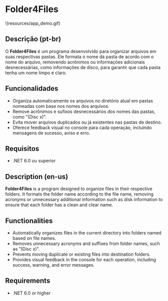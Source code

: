 # Folder4Files

!(resources/app_demo.gif)

## Descrição (pt-br)

O **Folder4Files** é um programa desenvolvido para organizar arquivos em suas respectivas pastas. Ele formata o nome da pasta de acordo com o nome do arquivo, removendo acrônimos ou informações adicionais desnecessárias, como informações de disco, para garantir que cada pasta tenha um nome limpo e claro.

## Funcionalidades

- Organiza automaticamente os arquivos no diretório atual em pastas nomeadas com base nos nomes dos arquivos.
- Remove acrônimos e sufixos desnecessários dos nomes das pastas, como "(Disc x)".
- Evita mover arquivos duplicados ou já existentes nas pastas de destino.
- Oferece feedback visual no console para cada operação, incluindo mensagens de sucesso, aviso e erro.

## Requisitos

- .NET 6.0 ou superior

## Description (en-us)

**Folder4Files** is a program designed to organize files in their respective folders. It formats the folder name according to the file name, removing acronyms or unnecessary additional information such as disk information to ensure that each folder has a clean and clear name.

## Functionalities

- Automatically organizes files in the current directory into folders named based on file names.
- Removes unnecessary acronyms and suffixes from folder names, such as "(Disc x)".
- Prevents moving duplicate or existing files into destination folders.
- Provides visual feedback in the console for each operation, including success, warning, and error messages.

## Requirements

- .NET 6.0 or higher


